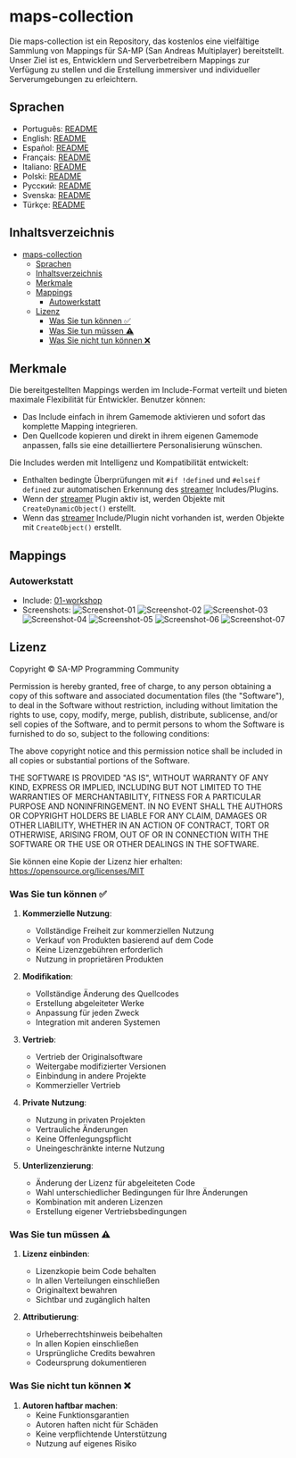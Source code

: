 # maps-collection

Die maps-collection ist ein Repository, das kostenlos eine vielfältige Sammlung von Mappings für SA-MP (San Andreas Multiplayer) bereitstellt. Unser Ziel ist es, Entwicklern und Serverbetreibern Mappings zur Verfügung zu stellen und die Erstellung immersiver und individueller Serverumgebungen zu erleichtern.

## Sprachen

- Português: [README](../../)
- English: [README](../English/README.md)
- Español: [README](../Espanol/README.md)
- Français: [README](../Francais/README.md)
- Italiano: [README](../Italiano/README.md)
- Polski: [README](../Polski/README.md)
- Русский: [README](../Русский/README.md)
- Svenska: [README](../Svenska/README.md)
- Türkçe: [README](../Turkce/README.md)

## Inhaltsverzeichnis

- [maps-collection](#maps-collection)
  - [Sprachen](#sprachen)
  - [Inhaltsverzeichnis](#inhaltsverzeichnis)
  - [Merkmale](#merkmale)
  - [Mappings](#mappings)
    - [Autowerkstatt](#autowerkstatt)
  - [Lizenz](#lizenz)
    - [Was Sie tun können ✅](#was-sie-tun-können-)
    - [Was Sie tun müssen ⚠️](#was-sie-tun-müssen-️)
    - [Was Sie nicht tun können ❌](#was-sie-nicht-tun-können-)

## Merkmale

Die bereitgestellten Mappings werden im Include-Format verteilt und bieten maximale Flexibilität für Entwickler. Benutzer können:

- Das Include einfach in ihrem Gamemode aktivieren und sofort das komplette Mapping integrieren.
- Den Quellcode kopieren und direkt in ihrem eigenen Gamemode anpassen, falls sie eine detailliertere Personalisierung wünschen.

Die Includes werden mit Intelligenz und Kompatibilität entwickelt:

- Enthalten bedingte Überprüfungen mit `#if !defined` und `#elseif defined` zur automatischen Erkennung des [streamer](https://github.com/samp-incognito/samp-streamer-plugin) Includes/Plugins.
- Wenn der [streamer](https://github.com/samp-incognito/samp-streamer-plugin) Plugin aktiv ist, werden Objekte mit `CreateDynamicObject()` erstellt.
- Wenn das [streamer](https://github.com/samp-incognito/samp-streamer-plugin) Include/Plugin nicht vorhanden ist, werden Objekte mit `CreateObject()` erstellt.

## Mappings

### Autowerkstatt

- Include: [01-workshop](../../maps-sources/01-workshop.inc)
- Screenshots:
  ![Screenshot-01](../../screenshots/01-workshop/01.png)
  ![Screenshot-02](../../screenshots/01-workshop/02.png)
  ![Screenshot-03](../../screenshots/01-workshop/03.png)
  ![Screenshot-04](../../screenshots/01-workshop/04.png)
  ![Screenshot-05](../../screenshots/01-workshop/05.png)
  ![Screenshot-06](../../screenshots/01-workshop/06.png)
  ![Screenshot-07](../../screenshots/01-workshop/07.png)

## Lizenz

Copyright © SA-MP Programming Community

Permission is hereby granted, free of charge, to any person obtaining a copy
of this software and associated documentation files (the "Software"), to deal
in the Software without restriction, including without limitation the rights
to use, copy, modify, merge, publish, distribute, sublicense, and/or sell
copies of the Software, and to permit persons to whom the Software is
furnished to do so, subject to the following conditions:

The above copyright notice and this permission notice shall be included in all
copies or substantial portions of the Software.

THE SOFTWARE IS PROVIDED "AS IS", WITHOUT WARRANTY OF ANY KIND, EXPRESS OR
IMPLIED, INCLUDING BUT NOT LIMITED TO THE WARRANTIES OF MERCHANTABILITY,
FITNESS FOR A PARTICULAR PURPOSE AND NONINFRINGEMENT. IN NO EVENT SHALL THE
AUTHORS OR COPYRIGHT HOLDERS BE LIABLE FOR ANY CLAIM, DAMAGES OR OTHER
LIABILITY, WHETHER IN AN ACTION OF CONTRACT, TORT OR OTHERWISE, ARISING FROM,
OUT OF OR IN CONNECTION WITH THE SOFTWARE OR THE USE OR OTHER DEALINGS IN THE
SOFTWARE.

Sie können eine Kopie der Lizenz hier erhalten:
https://opensource.org/licenses/MIT

### Was Sie tun können ✅

1. **Kommerzielle Nutzung**: 
   - Vollständige Freiheit zur kommerziellen Nutzung
   - Verkauf von Produkten basierend auf dem Code
   - Keine Lizenzgebühren erforderlich
   - Nutzung in proprietären Produkten

2. **Modifikation**: 
   - Vollständige Änderung des Quellcodes
   - Erstellung abgeleiteter Werke
   - Anpassung für jeden Zweck
   - Integration mit anderen Systemen

3. **Vertrieb**: 
   - Vertrieb der Originalsoftware
   - Weitergabe modifizierter Versionen
   - Einbindung in andere Projekte
   - Kommerzieller Vertrieb

4. **Private Nutzung**: 
   - Nutzung in privaten Projekten
   - Vertrauliche Änderungen
   - Keine Offenlegungspflicht
   - Uneingeschränkte interne Nutzung

5. **Unterlizenzierung**: 
   - Änderung der Lizenz für abgeleiteten Code
   - Wahl unterschiedlicher Bedingungen für Ihre Änderungen
   - Kombination mit anderen Lizenzen
   - Erstellung eigener Vertriebsbedingungen

### Was Sie tun müssen ⚠️

1. **Lizenz einbinden**: 
   - Lizenzkopie beim Code behalten
   - In allen Verteilungen einschließen
   - Originaltext bewahren
   - Sichtbar und zugänglich halten

2. **Attributierung**: 
   - Urheberrechtshinweis beibehalten
   - In allen Kopien einschließen
   - Ursprüngliche Credits bewahren
   - Codeursprung dokumentieren

### Was Sie nicht tun können ❌

1. **Autoren haftbar machen**: 
   - Keine Funktionsgarantien
   - Autoren haften nicht für Schäden
   - Keine verpflichtende Unterstützung
   - Nutzung auf eigenes Risiko